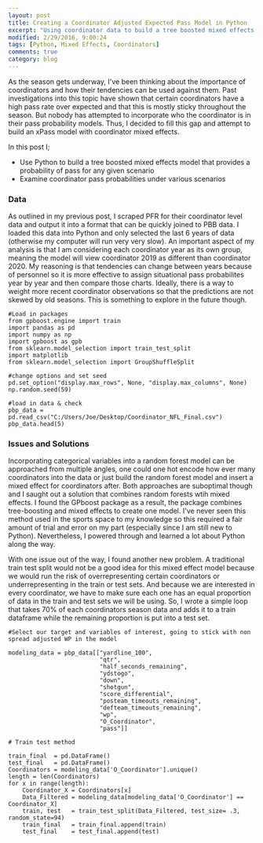 ```yaml
---
layout: post
title: Creating a Coordinator Adjusted Expected Pass Model in Python
excerpt: "Using coordinator data to build a tree boosted mixed effects model"
modified: 2/29/2016, 9:00:24
tags: [Python, Mixed Effects, Coordinators]
comments: true
category: blog
---
```


As the season gets underway, I've been thinking about the importance of coordinators and how their tendencies can be used against them. Past investigations into this topic have shown that certain coordinators have a high pass rate over expected and that this is mostly sticky throughout the season. But nobody has attempted to incorporate who the coordinator is in their pass probability models. Thus, I decided to fill this gap and attempt to build an xPass model with coordinator mixed effects. 

In this post I;
- Use Python to build a tree boosted mixed effects model that provides a probability of pass for any given scenario
- Examine coordinator pass probabilities under various scenarios

### Data 

As outlined in my previous post, I scraped PFR for their coordinator level data and output it into a format that can be quickly joined to PBB data. I loaded this data into Python and only selected the last 6 years of data (otherwise my computer will run very very slow). An important aspect of my analysis is that I am considering each coordinator year as its own group, meaning the model will view coordinator 2019 as different than coordinator 2020. My reasoning is that tendencies can change between years because of personnel so it is more effective to assign situational pass probabilites year by year and then compare those charts. Ideally, there is a way to weight more recent coordinator observations so that the predictions are not skewed by old seasons. This is something to explore in the future though.

```{r}
#Load in packages
from gpboost.engine import train
import pandas as pd
import numpy as np
import gpboost as gpb
from sklearn.model_selection import train_test_split
import matplotlib
from sklearn.model_selection import GroupShuffleSplit

#change options and set seed
pd.set_option("display.max_rows", None, "display.max_columns", None)
np.random.seed(59)

#load in data & check
pbp_data = pd.read_csv("C:/Users/Joe/Desktop/Coordinator_NFL_Final.csv")
pbp_data.head(5)
```

### Issues and Solutions

Incorporating categorical variables into a random forest model can be approached from multiple angles, one could one hot encode how ever many coordinators into the data or just build the random forest model and insert a mixed effect for coordinators after. Both approaches are suboptimal though and I saught out a solution that combines random forests wtih mixed effects. I found the GPboost package as a result, the package combines tree-boosting and mixed effects to create one model. I've never seen this method used in the sports space to my knowledge so this required a fair amount of trial and error on my part (especially since I am still new to Python). Nevertheless, I powered through and learned a lot about Python along the way. 

With one issue out of the way, I found another new problem. A traditional train test split would not be a good idea for this mixed effect model because we would run the risk of overrepresenting certain coordinators or underrepresenting in the train or test sets. And because we are interested in every coordinator, we have to make sure each one has an equal proportion of data in the train and test sets we will be using. So, I wrote a simple loop that takes 70% of each coordinators season data and adds it to a train dataframe while the remaining proportion is put into a test set. 

```{r}
#Select our target and variables of interest, going to stick with non spread adjusted WP in the model

modeling_data = pbp_data[["yardline_100", 
                          "qtr",
                          "half_seconds_remaining", 
                          "ydstogo",
                          "down",
                          "shotgun",            
                          "score_differential",
                          "posteam_timeouts_remaining",
                          "defteam_timeouts_remaining",
                          "wp", 
                          "O_Coordinator",
                          "pass"]]

# Train test method

train_final  = pd.DataFrame()
test_final   = pd.DataFrame()
Coordinators = modeling_data['O_Coordinator'].unique()
length = len(Coordinators)
for x in range(length):
    Coordinator_X = Coordinators[x]
    Data_Filtered = modeling_data[modeling_data['O_Coordinator'] == Coordinator_X]
    train, test   = train_test_split(Data_Filtered, test_size= .3, random_state=94)
    train_final   = train_final.append(train)
    test_final    = test_final.append(test)

```

